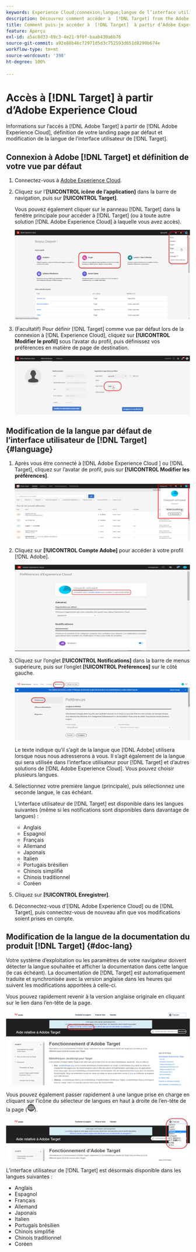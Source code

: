 ```yaml
---
keywords: Experience Cloud;connexion;langue;langue de l’interface utilisateur par défaut;langue par défaut
description: Découvrez comment accéder à  [!DNL Target] from the Adobe Experience Cloud, set your default view, and change the language of the [!DNL Target] l’interface utilisateur et à la documentation.
title: Comment puis-je accéder à  [!DNL Target]  à partir d’Adobe Experience Cloud ?
feature: Aperçu
exl-id: a5ac8d33-69c3-4e21-9f0f-baab430a6b76
source-git-commit: a92e88b46c72971d5d3c752593d651d8290b674e
workflow-type: tm+mt
source-wordcount: '398'
ht-degree: 100%

---
```


# Accès à [!DNL Target] à partir d’Adobe Experience Cloud

Informations sur l’accès à [!DNL Adobe Target] à partir de [!DNL Adobe Experience Cloud], définition de votre landing page par défaut et modification de la langue de l’interface utilisateur de [!DNL Target].

## Connexion à Adobe [!DNL Target] et définition de votre vue par défaut

1. Connectez-vous à [Adobe Experience Cloud](https://experience.adobe.com/).

1. Cliquez sur l’**[!UICONTROL icône de l’application]** dans la barre de navigation, puis sur **[!UICONTROL Target]**.

   Vous pouvez également cliquer sur le panneau [!DNL Target] dans la fenêtre principale pour accéder à [!DNL Target] (ou à toute autre solution [!DNL Adobe Experience Cloud] à laquelle vous avez accès).

   ![Icône de l’application](/help/c-intro/assets/appmenu-new.png)

1. (Facultatif) Pour définir [!DNL Target] comme vue par défaut lors de la connexion à [!DNL Experience Cloud], cliquez sur **[!UICONTROL Modifier le profil]** sous l’avatar du profil, puis définissez vos préférences en matière de page de destination.

   ![Landing page](/help/c-intro/assets/pagepref-new.png)

## Modification de la langue par défaut de l’interface utilisateur de [!DNL Target]  {#language}

1. Après vous être connecté à [!DNL Adobe Experience Cloud ] ou [!DNL Target], cliquez sur l’avatar de profil, puis sur **[!UICONTROL Modifier les préférences]**.

   ![Modifier le profil](/help/c-intro/assets/change-language.png)

1. Cliquez sur **[!UICONTROL Compte Adobe]** pour accéder à votre profil [!DNL Adobe].

   ![Compte Adobe](/help/c-intro/assets/adobe-account.png)

1. Cliquez sur l’onglet **[!UICONTROL Notifications]** dans la barre de menus supérieure, puis sur l’onglet **[!UICONTROL Préférences]** sur le côté gauche.

   ![Langues préférées](/help/c-intro/assets/prefered-language.png)

   Le texte indique qu’il s’agit de la langue que [!DNL Adobe] utilisera lorsque nous nous adresserons à vous. Il s’agit également de la langue qui sera utilisée dans l’interface utilisateur pour [!DNL Target] et d’autres solutions de [!DNL Adobe Experience Cloud]. Vous pouvez choisir plusieurs langues.

1. Sélectionnez votre première langue (principale), puis sélectionnez une seconde langue, le cas échéant.

   L’interface utilisateur de [!DNL Target] est disponible dans les langues suivantes (même si les notifications sont disponibles dans davantage de langues) :

   * Anglais
   * Espagnol
   * Français
   * Allemand
   * Japonais
   * Italien
   * Portugais brésilien
   * Chinois simplifié
   * Chinois traditionnel
   * Coréen

1. Cliquez sur **[!UICONTROL Enregistrer]**.

1. Déconnectez-vous d’[!DNL Adobe Experience Cloud] ou de [!DNL Target], puis connectez-vous de nouveau afin que vos modifications soient prises en compte.

## Modification de la langue de la documentation du produit [!DNL Target] {#doc-lang}

Votre système d’exploitation ou les paramètres de votre navigateur doivent détecter la langue souhaitée et afficher la documentation dans cette langue (le cas échéant). La documentation de [!DNL Target] est automatiquement traduite et synchronisée avec la version anglaise dans les heures qui suivent les modifications apportées à celle-ci.

Vous pouvez rapidement revenir à la version anglaise originale en cliquant sur le lien dans l’en-tête de la page.

![Revenir à la langue d’origine](/help/c-intro/assets/mt-original.png)

Vous pouvez également passer rapidement à une langue prise en charge en cliquant sur l’icône du sélecteur de langues en haut à droite de l’en-tête de la page (![sélecteur de langues](/help/c-intro/assets/icon-language-switcher.png)).

![sélecteur de langues](/help/c-intro/assets/language-switcher.png)

L’interface utilisateur de [!DNL Target] est désormais disponible dans les langues suivantes :

* Anglais
* Espagnol
* Français
* Allemand
* Japonais
* Italien
* Portugais brésilien
* Chinois simplifié
* Chinois traditionnel
* Coréen
